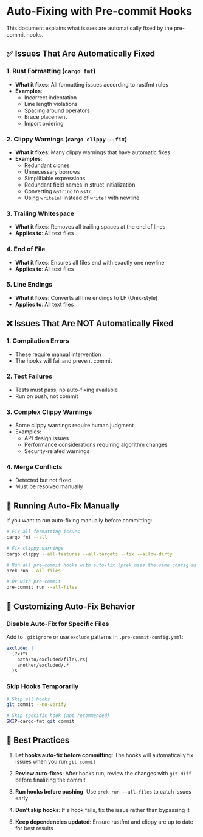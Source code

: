 # Auto-Fixing with Pre-commit Hooks

This document explains what issues are automatically fixed by the pre-commit hooks.

## ✅ Issues That Are Automatically Fixed

### 1. **Rust Formatting** (`cargo fmt`)
- **What it fixes**: All formatting issues according to rustfmt rules
- **Examples**:
  - Incorrect indentation
  - Line length violations
  - Spacing around operators
  - Brace placement
  - Import ordering

### 2. **Clippy Warnings** (`cargo clippy --fix`)
- **What it fixes**: Many clippy warnings that have automatic fixes
- **Examples**:
  - Redundant clones
  - Unnecessary borrows
  - Simplifiable expressions
  - Redundant field names in struct initialization
  - Converting `&String` to `&str`
  - Using `writeln!` instead of `write!` with newline

### 3. **Trailing Whitespace**
- **What it fixes**: Removes all trailing spaces at the end of lines
- **Applies to**: All text files

### 4. **End of File**
- **What it fixes**: Ensures all files end with exactly one newline
- **Applies to**: All text files

### 5. **Line Endings**
- **What it fixes**: Converts all line endings to LF (Unix-style)
- **Applies to**: All text files

## ❌ Issues That Are NOT Automatically Fixed

### 1. **Compilation Errors**
- These require manual intervention
- The hooks will fail and prevent commit

### 2. **Test Failures**
- Tests must pass, no auto-fixing available
- Run on push, not commit

### 3. **Complex Clippy Warnings**
- Some clippy warnings require human judgment
- Examples:
  - API design issues
  - Performance considerations requiring algorithm changes
  - Security-related warnings

### 4. **Merge Conflicts**
- Detected but not fixed
- Must be resolved manually

## 🚀 Running Auto-Fix Manually

If you want to run auto-fixing manually before committing:

```bash
# Fix all formatting issues
cargo fmt --all

# Fix clippy warnings
cargo clippy --all-features --all-targets --fix --allow-dirty

# Run all pre-commit hooks with auto-fix (prek uses the same config as pre-commit)
prek run --all-files

# Or with pre-commit
pre-commit run --all-files
```

## 🔧 Customizing Auto-Fix Behavior

### Disable Auto-Fix for Specific Files

Add to `.gitignore` or use `exclude` patterns in `.pre-commit-config.yaml`:

```yaml
exclude: |
  (?x)^(
    path/to/excluded/file\.rs|
    another/excluded/.*
  )$
```

### Skip Hooks Temporarily

```bash
# Skip all hooks
git commit --no-verify

# Skip specific hook (not recommended)
SKIP=cargo-fmt git commit
```

## 📝 Best Practices

1. **Let hooks auto-fix before committing**: The hooks will automatically fix issues when you run `git commit`

2. **Review auto-fixes**: After hooks run, review the changes with `git diff` before finalizing the commit

3. **Run hooks before pushing**: Use `prek run --all-files` to catch issues early

4. **Don't skip hooks**: If a hook fails, fix the issue rather than bypassing it

5. **Keep dependencies updated**: Ensure rustfmt and clippy are up to date for best results

